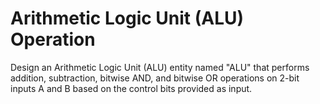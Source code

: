 # Arithmetic Logic Unit (ALU) Operation
 Design an Arithmetic Logic Unit (ALU) entity named "ALU" that performs addition, subtraction, bitwise AND, and bitwise OR operations on 2-bit inputs A and B based on the control bits provided as input.